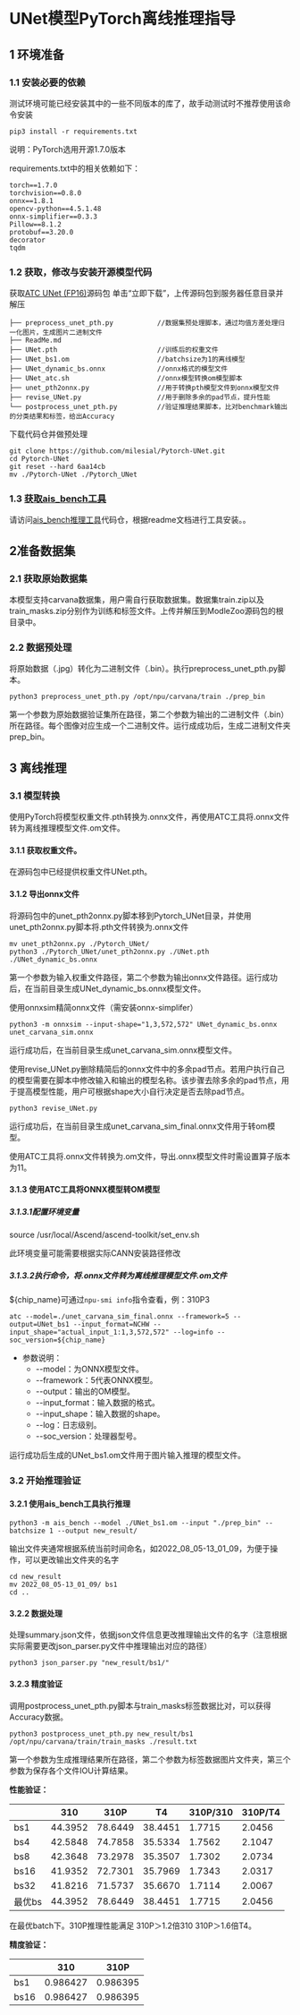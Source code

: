 ​       
# UNet模型PyTorch离线推理指导

## 1 环境准备 

### 1.1 安装必要的依赖

测试环境可能已经安装其中的一些不同版本的库了，故手动测试时不推荐使用该命令安装  

```
pip3 install -r requirements.txt  
```
说明：PyTorch选用开源1.7.0版本

requirements.txt中的相关依赖如下：

```
torch==1.7.0
torchvision==0.8.0
onnx==1.8.1
opencv-python==4.5.1.48
onnx-simplifier==0.3.3
Pillow==8.1.2
protobuf==3.20.0
decorator
tqdm
```

### 1.2 获取，修改与安装开源模型代码  

获取[ATC UNet (FP16)](https://www.hiascend.com/zh/software/modelzoo/models/detail/1/02704892d4914bb191b5b11c86e7c94c)源码包
单击“立即下载”，上传源码包到服务器任意目录并解压

```
├── preprocess_unet_pth.py           //数据集预处理脚本，通过均值方差处理归一化图片，生成图片二进制文件
├── ReadMe.md
├── UNet.pth                         //训练后的权重文件
├── UNet_bs1.om                      //batchsize为1的离线模型
├── UNet_dynamic_bs.onnx             //onnx格式的模型文件
├── UNet_atc.sh                      //onnx模型转换om模型脚本
├── unet_pth2onnx.py                 //用于转换pth模型文件到onnx模型文件
├── revise_UNet.py                   //用于删除多余的pad节点，提升性能
└── postprocess_unet_pth.py          //验证推理结果脚本，比对benchmark输出的分类结果和标签，给出Accuracy
```

下载代码仓并做预处理

```shell
git clone https://github.com/milesial/Pytorch-UNet.git
cd Pytorch-UNet
git reset --hard 6aa14cb
mv ./Pytorch-UNet ./Pytorch_UNet
```

### 1.3 [获取ais_bench工具](https://gitee.com/ascend/tools/tree/master/ais-bench_workload)  

请访问[ais_bench推理工具](https://gitee.com/ascend/tools/tree/master/ais-bench_workload/tool/ais_infer)代码仓，根据readme文档进行工具安装。。

## 2准备数据集   

###   2.1 获取原始数据集

本模型支持carvana数据集，用户需自行获取数据集。数据集train.zip以及train_masks.zip分别作为训练和标签文件。上传并解压到ModleZoo源码包的根目录中。

### 2.2 数据预处理

将原始数据（.jpg）转化为二进制文件（.bin）。执行preprocess_unet_pth.py脚本。

```
python3 preprocess_unet_pth.py /opt/npu/carvana/train ./prep_bin
```

第一个参数为原始数据验证集所在路径，第二个参数为输出的二进制文件（.bin）所在路径。每个图像对应生成一个二进制文件。运行成成功后，生成二进制文件夹prep_bin。

## 3 离线推理 

### 3.1 模型转换

使用PyTorch将模型权重文件.pth转换为.onnx文件，再使用ATC工具将.onnx文件转为离线推理模型文件.om文件。

#### 3.1.1 获取权重文件。

在源码包中已经提供权重文件UNet.pth。

#### 3.1.2 导出onnx文件

将源码包中的unet_pth2onnx.py脚本移到Pytorch_UNet目录，并使用unet_pth2onnx.py脚本将.pth文件转换为.onnx文件

```
mv unet_pth2onnx.py ./Pytorch_UNet/
python3 ./Pytorch_UNet/unet_pth2onnx.py ./UNet.pth ./UNet_dynamic_bs.onnx
```

第一个参数为输入权重文件路径，第二个参数为输出onnx文件路径。运行成功后，在当前目录生成UNet_dynamic_bs.onnx模型文件。


使用onnxsim精简onnx文件（需安装onnx-simplifer）

```
python3 -m onnxsim --input-shape="1,3,572,572" UNet_dynamic_bs.onnx unet_carvana_sim.onnx
```

运行成功后，在当前目录生成unet_carvana_sim.onnx模型文件。


使用revise_UNet.py删除精简后的onnx文件中的多余pad节点。若用户执行自己的模型需要在脚本中修改输入和输出的模型名称。该步骤去除多余的pad节点，用于提高模型性能，用户可根据shape大小自行决定是否去除pad节点。

```
python3 revise_UNet.py
```

运行成功后，在当前目录生成unet_carvana_sim_final.onnx文件用于转om模型。

使用ATC工具将.onnx文件转换为.om文件，导出.onnx模型文件时需设置算子版本为11。

#### 3.1.3 使用ATC工具将ONNX模型转OM模型

##### 3.1.3.1配置环境变量

source /usr/local/Ascend/ascend-toolkit/set_env.sh

此环境变量可能需要根据实际CANN安装路径修改

##### 3.1.3.2执行命令，将.onnx文件转为离线推理模型文件.om文件

${chip_name}可通过`npu-smi info`指令查看，例：310P3

```
atc --model=./unet_carvana_sim_final.onnx --framework=5 --output=UNet_bs1 --input_format=NCHW --input_shape="actual_input_1:1,3,572,572" --log=info --soc_version=${chip_name}
```

- 参数说明：
  - --model：为ONNX模型文件。
  - --framework：5代表ONNX模型。
  - --output：输出的OM模型。
  - --input_format：输入数据的格式。
  - --input_shape：输入数据的shape。
  - --log：日志级别。
  - --soc_version：处理器型号。

运行成功后生成的UNet_bs1.om文件用于图片输入推理的模型文件。

### 3.2 开始推理验证

#### 3.2.1 使用ais_bench工具执行推理

```
python3 -m ais_bench --model ./UNet_bs1.om --input "./prep_bin" --batchsize 1 --output new_result/
```

输出文件夹通常根据系统当前时间命名，如2022_08_05-13_01_09，为便于操作，可以更改输出文件夹的名字

```
cd new_result
mv 2022_08_05-13_01_09/ bs1
cd ..
```

#### 3.2.2 数据处理

处理summary.json文件，依据json文件信息更改推理输出文件的名字（注意根据实际需要更改json_parser.py文件中推理输出对应的路径）

```
python3 json_parser.py "new_result/bs1/"
```

#### 3.2.3 精度验证

调用postprocess_unet_pth.py脚本与train_masks标签数据比对，可以获得Accuracy数据。

```
python3 postprocess_unet_pth.py new_result/bs1 /opt/npu/carvana/train/train_masks ./result.txt
```

第一个参数为生成推理结果所在路径，第二个参数为标签数据图片文件夹，第三个参数为保存各个文件IOU计算结果。

**性能验证：** 

|      | 310     | 310P     | T4      | 310P/310 | 310P/T4 |
|------|---------|---------|---------|---------|--------|
| bs1  | 44.3952 | 78.6449 | 38.4451 | 1.7715  | 2.0456 |
| bs4  | 42.5848 | 74.7858 | 35.5334 | 1.7562  | 2.1047 |
| bs8  | 42.3648 | 73.2978 | 35.3507 | 1.7302  | 2.0734 |
| bs16 | 41.9352 | 72.7301 | 35.7969 | 1.7343  | 2.0317 |
| bs32 | 41.8216 | 71.5737 | 35.6670 | 1.7114  | 2.0067 |
| 最优bs | 44.3952 | 78.6449 | 38.4451 | 1.7715  | 2.0456 |

在最优batch下。310P推理性能满足 310P＞1.2倍310 310P＞1.6倍T4。
   

**精度验证：** 

|      | 310      | 310P      |
|------|----------|----------|
| bs1  | 0.986427 | 0.986395 |
| bs16 | 0.986427 | 0.986395 |

